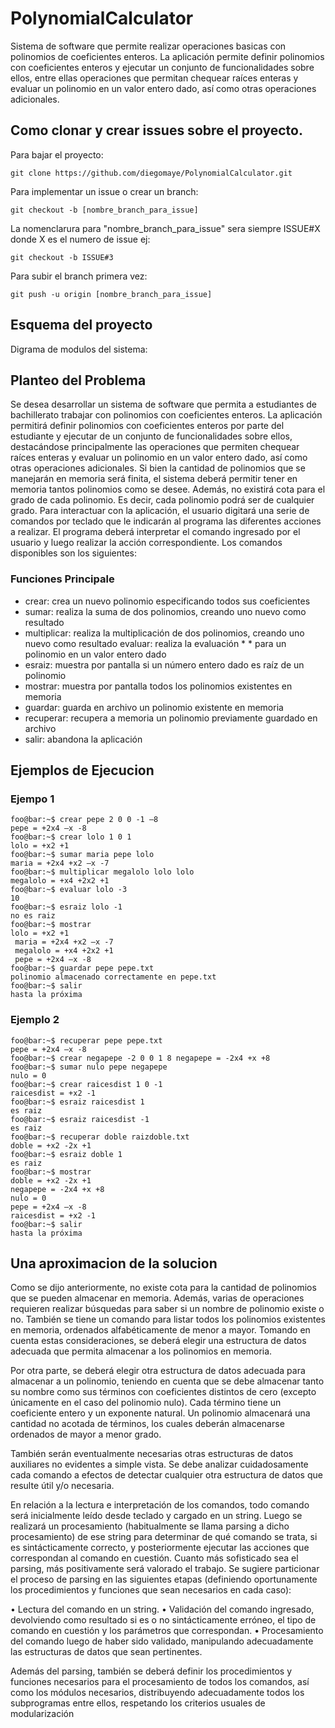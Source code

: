 # PolynomialCalculator

Sistema de software que permite realizar operaciones basicas con polinomios de coeficientes enteros. La aplicación permite definir polinomios con coeficientes enteros y ejecutar un conjunto de funcionalidades sobre ellos, entre ellas operaciones que permitan chequear raíces enteras y evaluar un polinomio en un valor entero dado, así como otras operaciones adicionales.

## Como clonar y crear issues sobre el proyecto.

Para bajar el proyecto:
```
git clone https://github.com/diegomaye/PolynomialCalculator.git
```

Para implementar un issue o crear un branch:
```
git checkout -b [nombre_branch_para_issue]
```
La nomenclarura para "nombre_branch_para_issue" sera siempre ISSUE#X donde X es el numero de issue ej:
```
git checkout -b ISSUE#3
```
Para subir el branch primera vez:
```
git push -u origin [nombre_branch_para_issue]
```

## Esquema del proyecto
Digrama de modulos del sistema:

## Planteo del Problema

 Se desea desarrollar un sistema de software que permita a estudiantes de bachillerato trabajar con polinomios con coeficientes enteros. La aplicación permitirá definir polinomios con coeficientes enteros por parte del estudiante y ejecutar de un conjunto de funcionalidades sobre ellos, destacándose principalmente las operaciones que permiten chequear raíces enteras y evaluar un polinomio en un valor entero dado, así como otras operaciones adicionales.
 Si bien la cantidad de polinomios que se manejarán en memoria será finita, el sistema deberá permitir tener en memoria tantos polinomios como se desee. Además, no existirá cota para el grado de cada polinomio. Es decir, cada polinomio podrá ser de cualquier grado.
 Para interactuar con la aplicación, el usuario digitará una serie de comandos por teclado que le indicarán al programa las diferentes acciones a realizar. El programa deberá interpretar el comando ingresado por el usuario y luego realizar la acción correspondiente. Los comandos disponibles son los siguientes:

### Funciones Principale

* crear: crea un nuevo polinomio especificando todos sus coeficientes
* sumar: realiza la suma de dos polinomios, creando uno nuevo como resultado
* multiplicar: realiza la multiplicación de dos polinomios, creando uno nuevo como resultado evaluar: realiza la evaluación * * para un polinomio en un valor entero dado
* esraiz: muestra por pantalla si un número entero dado es raíz de un polinomio
* mostrar: muestra por pantalla todos los polinomios existentes en memoria
* guardar: guarda en archivo un polinomio existente en memoria
* recuperar: recupera a memoria un polinomio previamente guardado en archivo
* salir: abandona la aplicación

## Ejemplos de Ejecucion

### Ejempo 1
```console
foo@bar:~$ crear pepe 2 0 0 -1 –8
pepe = +2x4 –x -8
foo@bar:~$ crear lolo 1 0 1
lolo = +x2 +1
foo@bar:~$ sumar maria pepe lolo
maria = +2x4 +x2 –x -7 
foo@bar:~$ multiplicar megalolo lolo lolo 
megalolo = +x4 +2x2 +1
foo@bar:~$ evaluar lolo -3
10
foo@bar:~$ esraiz lolo -1
no es raiz
foo@bar:~$ mostrar
lolo = +x2 +1
 maria = +2x4 +x2 –x -7
 megalolo = +x4 +2x2 +1
 pepe = +2x4 –x -8
foo@bar:~$ guardar pepe pepe.txt
polinomio almacenado correctamente en pepe.txt 
foo@bar:~$ salir
hasta la próxima
```
### Ejemplo 2
```console
foo@bar:~$ recuperar pepe pepe.txt
pepe = +2x4 –x -8
foo@bar:~$ crear negapepe -2 0 0 1 8 negapepe = -2x4 +x +8
foo@bar:~$ sumar nulo pepe negapepe
nulo = 0
foo@bar:~$ crear raicesdist 1 0 -1 
raicesdist = +x2 -1
foo@bar:~$ esraiz raicesdist 1
es raiz
foo@bar:~$ esraiz raicesdist -1
es raiz
foo@bar:~$ recuperar doble raizdoble.txt 
doble = +x2 -2x +1
foo@bar:~$ esraiz doble 1
es raiz
foo@bar:~$ mostrar
doble = +x2 -2x +1
negapepe = -2x4 +x +8
nulo = 0
pepe = +2x4 –x -8
raicesdist = +x2 -1
foo@bar:~$ salir
hasta la próxima
```
## Una aproximacion de la solucion

Como se dijo anteriormente, no existe cota para la cantidad de polinomios que se pueden almacenar en memoria. Además, varias de operaciones requieren realizar búsquedas para saber si un nombre de polinomio existe o no. También se tiene un comando para listar todos los polinomios existentes en memoria, ordenados alfabéticamente de menor a mayor. Tomando en cuenta estas consideraciones, se deberá elegir una estructura de datos adecuada que permita almacenar a los polinomios en memoria.

Por otra parte, se deberá elegir otra estructura de datos adecuada para almacenar a un polinomio, teniendo en cuenta que se debe almacenar tanto su nombre como sus términos con coeficientes distintos de cero (excepto únicamente en el caso del polinomio nulo). Cada término tiene un coeficiente entero y un exponente natural. Un polinomio almacenará una cantidad no acotada de términos, los cuales deberán almacenarse ordenados de mayor a menor grado.

También serán eventualmente necesarias otras estructuras de datos auxiliares no evidentes a simple vista. Se debe analizar cuidadosamente cada comando a efectos de detectar cualquier otra estructura de datos que resulte útil y/o necesaria.

En relación a la lectura e interpretación de los comandos, todo comando será inicialmente leído desde teclado y cargado en un string. Luego se realizará un procesamiento (habitualmente se llama parsing a dicho procesamiento) de ese string para determinar de qué comando se trata, si es sintácticamente correcto, y posteriormente ejecutar las acciones que correspondan al comando en cuestión. Cuanto más sofisticado sea el parsing, más positivamente será valorado el trabajo. Se sugiere particionar el proceso de parsing en las siguientes etapas (definiendo oportunamente los procedimientos y funciones que sean necesarios en cada caso):

• Lectura del comando en un string.
• Validación del comando ingresado, devolviendo como resultado si es o no sintácticamente
 erróneo, el tipo de comando en cuestión y los parámetros que correspondan.
• Procesamiento del comando luego de haber sido validado, manipulando adecuadamente las
 estructuras de datos que sean pertinentes.

Además del parsing, también se deberá definir los procedimientos y funciones necesarios para el procesamiento de todos los comandos, así como los módulos necesarios, distribuyendo adecuadamente todos los subprogramas entre ellos, respetando los criterios usuales de modularización

